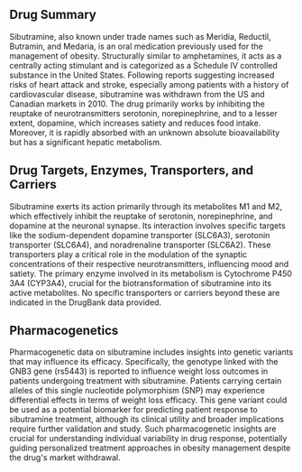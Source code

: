 ## Drug Summary
Sibutramine, also known under trade names such as Meridia, Reductil, Butramin, and Medaria, is an oral medication previously used for the management of obesity. Structurally similar to amphetamines, it acts as a centrally acting stimulant and is categorized as a Schedule IV controlled substance in the United States. Following reports suggesting increased risks of heart attack and stroke, especially among patients with a history of cardiovascular disease, sibutramine was withdrawn from the US and Canadian markets in 2010. The drug primarily works by inhibiting the reuptake of neurotransmitters serotonin, norepinephrine, and to a lesser extent, dopamine, which increases satiety and reduces food intake. Moreover, it is rapidly absorbed with an unknown absolute bioavailability but has a significant hepatic metabolism.

## Drug Targets, Enzymes, Transporters, and Carriers
Sibutramine exerts its action primarily through its metabolites M1 and M2, which effectively inhibit the reuptake of serotonin, norepinephrine, and dopamine at the neuronal synapse. Its interaction involves specific targets like the sodium-dependent dopamine transporter (SLC6A3), serotonin transporter (SLC6A4), and noradrenaline transporter (SLC6A2). These transporters play a critical role in the modulation of the synaptic concentrations of their respective neurotransmitters, influencing mood and satiety. The primary enzyme involved in its metabolism is Cytochrome P450 3A4 (CYP3A4), crucial for the biotransformation of sibutramine into its active metabolites. No specific transporters or carriers beyond these are indicated in the DrugBank data provided.

## Pharmacogenetics
Pharmacogenetic data on sibutramine includes insights into genetic variants that may influence its efficacy. Specifically, the genotype linked with the GNB3 gene (rs5443) is reported to influence weight loss outcomes in patients undergoing treatment with sibutramine. Patients carrying certain alleles of this single nucleotide polymorphism (SNP) may experience differential effects in terms of weight loss efficacy. This gene variant could be used as a potential biomarker for predicting patient response to sibutramine treatment, although its clinical utility and broader implications require further validation and study. Such pharmacogenetic insights are crucial for understanding individual variability in drug response, potentially guiding personalized treatment approaches in obesity management despite the drug's market withdrawal.